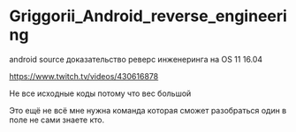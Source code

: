 # Griggorii_Android_reverse_engineering
android source доказательство реверс инженеринга на OS 11 16.04

https://www.twitch.tv/videos/430616878

Не все исходные коды потому что вес большой

Это ещё не всё мне нужна команда которая сможет разобраться один в поле не сами знаете кто.
